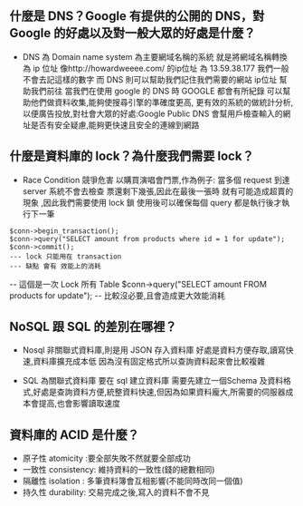 ## 什麼是 DNS？Google 有提供的公開的 DNS，對 Google 的好處以及對一般大眾的好處是什麼？

* DNS 為 Domain name system  為主要網域名稱的系統  就是將網域名稱轉換為 ip 位址 像http://howardweeee.com/ 的ip位址 為 13.59.38.177  我們一般不會去記這樣的數字 而 DNS 則可以幫助我們記住我們需要的網站 ip位址  幫助我們前往
當我們在使用 google 的 DNS 時 GOOGLE 都會有所紀錄 可以幫助他們做資料收集,能夠使搜尋引擎的準確度更高,
更有效的系統的做統計分析,以便廣告投放,對社會大眾的好處:Google Public DNS 會幫用戶檢查輸入的網址是否有安全疑慮,能夠更快速且安全的連線到網路





## 什麼是資料庫的 lock？為什麼我們需要 lock？

* Race Condition  競爭危害 以購買演唱會門票,作為例子: 當多個 request 到達 server 系統不會去檢查 票還剩下幾張,因此在最後一張時 就有可能造成超賣的現象 ,因此我們需要使用 
lock 鎖 使用後可以確保每個 query 都是執行後才執行下一筆 
```$conn->autocommit(FALSE);
$conn->begin_transaction();
$conn->query("SELECT amount from products where id = 1 for update");
$conn->commit();
--- lock 只能用在 transaction
--- 缺點 會有 效能上的消耗
```
-- 這個是一次 Lock 所有 Table
$conn->query("SELECT amount FROM products for update");
-- 比較沒必要,且會造成更大效能消耗
## NoSQL 跟 SQL 的差別在哪裡？

* Nosql 非關聯式資料庫,則是用 JSON 存入資料庫
好處是資料方便存取,讀寫快速,資料庫擴充成本低 
因為沒有固定格式所以查詢資料起來會比較複雜 

* SQL 為關聯式資料庫 要在 sql 建立資料庫 需要先建立一個Schema 及資料格式,好處是查詢資料方便,統整資料快速,但因為如果資料龐大,所需要的伺服器成本會提高,也會影響讀取速度
## 資料庫的 ACID 是什麼？
* 原子性 atomicity :要全部失敗不然就要全部成功
* 一致性 consistency: 維持資料的一致性(錢的總數相同)
* 隔離性 isolation : 多筆資料簿會互相影響(不能同時改同一個值)
* 持久性 durability: 交易完成之後,寫入的資料不會不見
